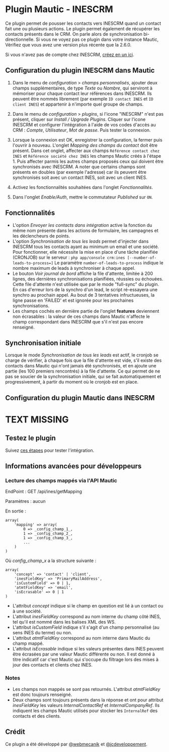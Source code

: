 # Plugin Mautic - INESCRM

Ce plugin permet de pousser les contacts vers INESCRM quand un contact fait une ou plusieurs actions. Le plugin permet également de récupérer les contacts présents dans le CRM. On parle alors de synchronisation bi-directionnelle.
Si vous ne voyez pas ce plugin dans votre instance Mautic, Vérifiez que vous avez une version plus récente que la 2.6.0.

Si vous n'avez pas de compte chez INESCRM, [créez en un ici](http://www.inescrm.fr/).

## Configuration du plugin INESCRM dans Mautic

1. Dans le menu de *configuration* > *champs personnalisés*, ajouter deux champs supplémentaires, de type *Texte* ou *Nombre*, qui serviront à mémoriser pour chaque contact leur références dans INESCRM.
Ils peuvent être nommés librement (par exemple `ID contact INES` et `ID client INES`) et appartenir à n'importe quel groupe de champs.

2. Dans le menu de *configuration* > *plugins*, si l'icone "INESCRM" n'est pas présent, cliquer sur *Install / Upgrade Plugins*.
Cliquer sur l'icone INESCRM et configurer l'intégration à l'aide de vos codes d'accès au CRM : *Compte*, *Utilisateur*, *Mot de passe*. Puis tester la connexion.

3. Lorsque la connexion est OK, enregistrer la configuration, la fermer puis l'ouvrir à nouveau.
L'onglet *Mapping des champs du contact* doit être présent.
Dans cet onglet, affecter aux champs `Référence contact chez INES` et `Référence société chez INES` les champs Mautic créés à l'étape 1.
Puis affecter parmis les autres champs proposés ceux qui doivent être synchronisés avec INESCRM.
A noter que certains champs sont présents en doubles (par exemple l'adresse) car ils peuvent être synchronisés soit avec un contact INES, soit avec un client INES.

4. Activez les fonctionnalités souhaitées dans l'onglet *Fonctionnalités*.

5. Dans l'onglet *Enable/Auth*, mettre le commutateur *Published* sur `ON`.

## Fonctionnalités

* L'option *Envoyer les contacts dans intégration* active la fonction du même nom présente dans les actions de formulaire, les campagnes et les déclencheurs de points.
* L'option *Synchronisation de tous les leads* permet d'injecter dans INESCRM tous les contacts ayant au minimum un email et une société. Pour fonctionner, elle nécessite la mise en place d'une tâche planifiée (CRONJOB) sur le serveur :
`php app/console crm:ines [--number-of-leads-to-process=]`
Le paramètre `number-of-leads-to-process` indique le nombre maximum de leads à synchroniser à chaque appel.
* Le bouton *Voir journal de bord* affiche la file d'attente, limitée à 200 lignes, des dernières synchronisations planifiées, réussies ou échouées. Cette file d'attente n'est utilisée que par le mode "full-sync" du plugin.
En cas d'erreur lors de la synchro d'un lead, le script ré-essayera une synchro au prochain appel. Au bout de 3 tentatives infructueuses, la ligne passe en 'FAILED' et est ignorée pour les prochaines synchronisations.
* Les champs cochés en dernière partie de l'onglet **features** deviennent non écrasables : la valeur de ces champs dans Mautic n'affecte le champ correspondant dans INESCRM que s'il n'est pas encore renseigné.

## Synchronisation initiale

Lorsque le mode *Synchronisation de tous les leads* est actif, le cronjob se charge de vérifier, à chaque fois que la file d'attente est vide, s'il existe des contacts dans Mautic qui n'ont jamais été synchronisés, et en ajoute une partie (les 100 premiers rencontrés) à la file d'attente.
Ce qui permet de ne pas se soucier de la synchronisation initiale, qui se fait automatiquement et progressivement, à partir du moment où le cronjob est en place.

## Configuration du plugin Mautic dans INESCRM

# TEXT MISSING

## Testez le plugin

Suivez [ces étapes](./../plugins/integration_test.html) pour tester l'intégration.

## Informations avancées pour développeurs

### Lecture des champs mappés via l'API Mautic

EndPoint : GET /api/ines/getMapping

Paramètres : aucun

En sortie :

```
array(
	'mapping' => array(
		0 => _config_champ_1_,
		1 => _config_champ_2_,
		1 => _config_champ_3_,
		...
	)
)
```

Où _config_champ_x_ a la structure suivante :

```
array(
	'concept' => 'contact' | 'client',
	'inesFieldKey' => 'PrimaryMailAddress',
	'isCustomField' => 0 | 1,
	'atmtFieldKey' => 'email',
	'isEcrasable' => 0 | 1
)
```

* L'attribut *concept* indique si le champ en question est lié à un contact ou à une société.
* L'attribut *inesFieldKey* correspond au nom interne du champ côté INES, tel qu'il est nommé dans les balises XML des WS.
* L'attribut *isCustomField* indique s'il s'agit d'un champ personnalisé (au sens INES du terme) ou non.
* L'attribut *atmtFieldKey* correspond au nom interne dans Mautic du champ mappé.
* L'attribut *isEcrasable* indique si les valeurs présentes dans INES peuvent être écrasées par une valeur Mautic différente ou non.
Il est donné à titre indicatif car c'est Mautic qui s'occupe du filtrage lors des mises à jour des contacts et clients chez INES.

### Notes

* Les champs non mappés se sont pas retournés. L'attribut *atmtFieldKey* est donc toujours renseigné.
* Deux champs sont toujours présents dans la réponse et ont pour attribut *inesFieldKey* les valeurs *InternalContactRef* et *InternalCompanyRef*. Ils indiquent les champs Mautic utilisés pour stocker les `InternalRef` des contacts et des clients.

## Crédit

Ce plugin a été développé par [@webmecanik](https://github.com/webmecanik) et [@jcdeveloppement](https://github.com/jcdeveloppement).
